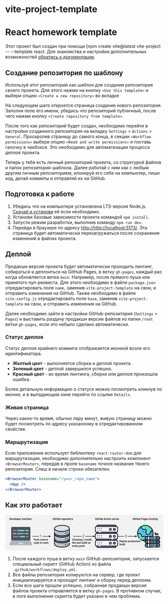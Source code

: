 # vite-project-template
# React homework template

Этот проект был создан при помощи
[npm create vite@latest vite-project -- --template react. Для знакомства
и настройки дополнительных возможностей
[обратись к документации](https://vitejs.dev/guide/#scaffolding-your-first-vite-project).

## Создание репозитория по шаблону

Используй этот репозиторий как шаблон для создания репозитория своего проекта. Для этого нажми на кнопку `«Use this template»` и выбери опцию
`«Create a new repository»` во вкладке

На следующем шаге откроется страница создания нового репозитория. Заполни поле
его имени, убедись что репозиторий публичный, после чего нажми кнопку
`«Create repository from template»`.

После того как репозиторий будет создан, необходимо перейти в настройки
созданного репозитория на вкладку `Settings` > `Actions` > `General`.
Проскролив страницу до самого конца, в секции `«Workflow permissions»` выбери
опцию `«Read and write permissions»` и поставь галочку в чекбоксе. Это необходимо для автоматизации процесса деплоя проекта.

Теперь у тебя есть личный репозиторий проекта, со структурой файлов и папок репозитория-шаблона. Далее работай с ним как с любым другим личным репозиторием, клонируй его себе на компьютер, пиши код, делай коммиты и отправляй их на GitHub.

## Подготовка к работе

1. Убедись что на компьютере установлена LTS-версия Node.js.
   [Скачай и установи](https://nodejs.org/en/) её если необходимо.
2. Установи базовые зависимости проекта командой `npm install`.
3. Запусти режим разработки, выполнив команду `npm run dev`.
4. Перейди в браузере по адресу [http://http://localhost:5173/](http://http://localhost:5173/).
   Эта страница будет автоматически перезагружаться после сохранения изменений в
   файлах проекта.

## Деплой

Продакшн версия проекта будет автоматически проходить линтинг, собираться и
деплоиться на GitHub Pages, в ветку `gh-pages`, каждый раз когда обновляется
ветка `main`. Например, после прямого пуша или принятого пул-реквеста. Для этого
необходимо в файле `package.json` отредактировать поле `name`, заменив `vite-project-template` на свои, и отправить изменения на GitHub. Также необходимо в файле `vite.config.js` отредактировать поле `base`, заменив `vite-project-template` на свои, и отправить изменения на GitHub.

Далее необходимо зайти в настройки GitHub-репозитория (`Settings` > `Pages`) и
выставить раздачу продакшн версии файлов из папки `/root` ветки `gh-pages`, если
это небыло сделано автоматически.


### Статус деплоя

Статус деплоя крайнего коммита отображается иконкой возле его идентификатора.

- **Желтый цвет** - выполняется сборка и деплой проекта.
- **Зеленый цвет** - деплой завершился успешно.
- **Красный цвет** - во время линтинга, сборки или деплоя произошла ошибка.

Более детальную информацию о статусе можно посмотреть кликнув по иконке, и в
выпадающем окне перейти по ссылке `Details`.

### Живая страница

Через какое-то время, обычно пару минут, живую страницу можно будет посмотреть
по адресу указанному в отредактированном свойстве.

### Маршрутизация

Если приложение использует библиотеку `react-router-dom` для маршрутизации,
необходимо дополнительно настроить компонент `<BrowserRouter>`, передав в пропе
`basename` точное название твоего репозитория. Слеш в начале строки обязателен.

```jsx
<BrowserRouter basename="/your_repo_name">
  <App />
</BrowserRouter>
```

## Как это работает

![How it works](./assets/how-it-works.png)

1. После каждого пуша в ветку `main` GitHub-репозитория, запускается специальный
   скрипт (GitHub Action) из файла `.github/workflows/deploy.yml`.
2. Все файлы репозитория копируются на сервер, где проект инициализируется и
   проходит линтинг и сборку перед деплоем.
3. Если все шаги прошли успешно, собранная продакшн версия файлов проекта
   отправляется в ветку `gh-pages`. В противном случае, в логе выполнения
   скрипта будет указано в чем проблема.